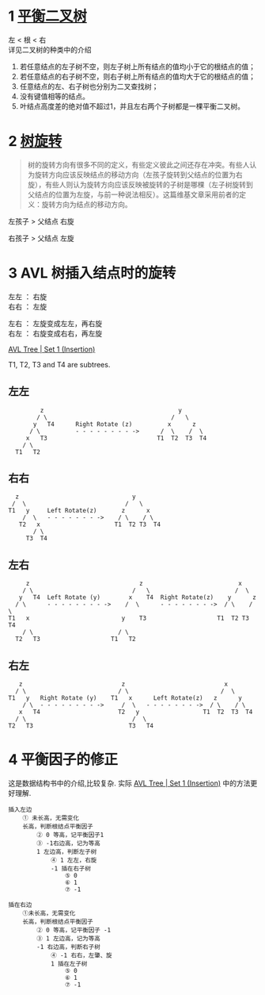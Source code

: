 # 1 [平衡二叉树](https://zh.wikipedia.org/wiki/%E5%B9%B3%E8%A1%A1%E6%A0%91)
左 < 根 < 右  
详见二叉树的种类中的介绍
1. 若任意结点的左子树不空，则左子树上所有结点的值均小于它的根结点的值；
0. 若任意结点的右子树不空，则右子树上所有结点的值均大于它的根结点的值；
0. 任意结点的左、右子树也分别为二叉查找树；
0. 没有键值相等的结点。
0. 叶结点高度差的绝对值不超过1，并且左右两个子树都是一棵平衡二叉树。

# 2 [树旋转](https://zh.wikipedia.org/wiki/%E6%A0%91%E6%97%8B%E8%BD%AC)
> 树的旋转方向有很多不同的定义，有些定义彼此之间还存在冲突。有些人认为旋转方向应该反映结点的移动方向（左孩子旋转到父结点的位置为右旋），有些人则认为旋转方向应该反映被旋转的子树是哪棵（左子树旋转到父结点的位置为左旋，与前一种说法相反）。这篇维基文章采用前者的定义：旋转方向为结点的移动方向。

左孩子 > 父结点
右旋

右孩子 > 父结点
左旋

# 3 AVL 树插入结点时的旋转
左左 ： 右旋  
右右 ： 左旋

左右 ： 左旋变成左左，再右旋  
右左 ： 右旋变成右右，再左旋

[AVL Tree | Set 1 (Insertion)](https://www.geeksforgeeks.org/avl-tree-set-1-insertion/)

T1, T2, T3 and T4 are subtrees.
## 左左    
             z                                      y 
            / \                                   /   \
           y   T4      Right Rotate (z)          x      z
          / \          - - - - - - - - ->      /  \    /  \ 
         x   T3                               T1  T2  T3  T4
        / \
      T1   T2
## 右右
      z                                y
     /  \                            /   \ 
    T1   y     Left Rotate(z)       z      x
        /  \   - - - - - - - ->    / \    / \
       T2   x                     T1  T2 T3  T4
           / \
         T3  T4
## 左右
         z                               z                           x
        / \                            /   \                        /  \ 
       y   T4  Left Rotate (y)        x    T4  Right Rotate(z)    y      z
      / \      - - - - - - - - ->    /  \      - - - - - - - ->  / \    / \
    T1   x                          y    T3                    T1  T2 T3  T4
        / \                        / \
      T2   T3                    T1   T2
## 右左
       z                            z                            x
      / \                          / \                          /  \ 
    T1   y   Right Rotate (y)    T1   x      Left Rotate(z)   z      y
        / \  - - - - - - - - ->     /  \   - - - - - - - ->  / \    / \
       x   T4                      T2   y                  T1  T2  T3  T4
      / \                              /  \
    T2   T3                           T3   T4
# 4 平衡因子的修正
这是数据结构书中的介绍,比较复杂.
实际 [AVL Tree | Set 1 (Insertion)](https://www.geeksforgeeks.org/avl-tree-set-1-insertion/)
中的方法更好理解.

    插入左边
        ① 未长高，无需变化
        长高，判断根结点平衡因子
            ② 0 等高，记平衡因子1
            ③ -1右边高，记为等高
            1 左边高，判断左子树
                ④ 1 左左，右旋
                -1 插在右子树
                    ⑤ 0
                    ⑥ 1
                    ⑦ -1
                    
    插在右边
        ①未长高，无需变化
        长高，判断根结点平衡因子
            ② 0 等高，记平衡因子 -1
            ③ 1 左边高，记为等高
            -1 右边高，判断右子树
                ④ -1 右右，左肇、旋
                1 插在左子树
                    ⑤ 0
                    ⑥ 1
                    ⑦ -1